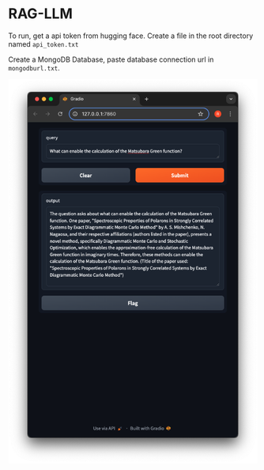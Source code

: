 # RAG-LLM
To run, get a api token from hugging face. Create a file in the root directory named `api_token.txt`

Create a MongoDB Database, paste database connection url in `mongodburl.txt`.

![example prompt and answer](example.png)